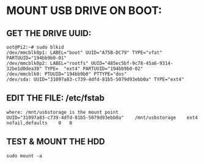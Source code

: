 MOUNT USB DRIVE ON BOOT:
========================



## GET THE DRIVE UUID:
	oot@Pi2:~# sudo blkid
	/dev/mmcblk0p1: LABEL="boot" UUID="A75B-DC79" TYPE="vfat" PARTUUID="194bb9b0-01"
	/dev/mmcblk0p2: LABEL="rootfs" UUID="485ec5bf-9c78-45a6-9314-32be1d0dea38" TYPE=  "ext4" PARTUUID="194bb9b0-02"
	/dev/mmcblk0: PTUUID="194bb9b0" PTTYPE="dos"
	/dev/sda: UUID="31097a83-c739-4dfd-81b5-5079d93ebb0a" TYPE="ext4"
## EDIT THE FILE: /etc/fstab
	where: /mnt/usbstorage is the mount point
	UUID="31097a83-c739-4dfd-81b5-5079d93ebb0a"    /mnt/usbstorage    ext4   nofail,defaults    0   0
## TEST & MOUNT THE HDD
	sudo mount -a

